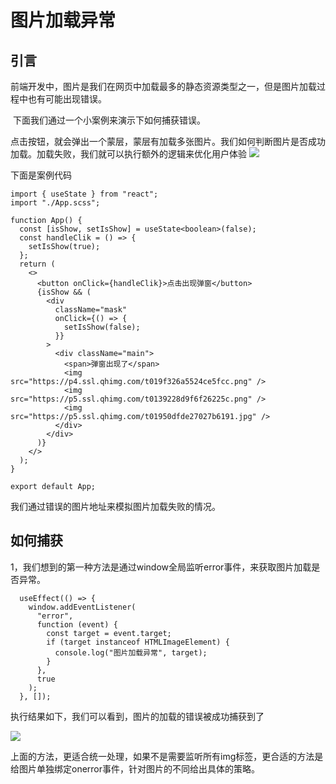 # 图片加载异常

## 引言

​        前端开发中，图片是我们在网页中加载最多的静态资源类型之一，但是图片加载过程中也有可能出现错误。

​        下面我们通过一个小案例来演示下如何捕获错误。

​        点击按钮，就会弹出一个蒙层，蒙层有加载多张图片。我们如何判断图片是否成功加载。加载失败，我们就可以执行额外的逻辑来优化用户体验    ![](https://p1.ssl.qhimg.com/t01cdba86315c89914d.jpg)

下面是案例代码

```react
import { useState } from "react";
import "./App.scss";

function App() {
  const [isShow, setIsShow] = useState<boolean>(false);
  const handleClik = () => {
    setIsShow(true);
  };
  return (
    <>
      <button onClick={handleClik}>点击出现弹窗</button>
      {isShow && (
        <div
          className="mask"
          onClick={() => {
            setIsShow(false);
          }}
        >
          <div className="main">
            <span>弹窗出现了</span>
            <img src="https://p4.ssl.qhimg.com/t019f326a5524ce5fcc.png" />
            <img src="https://p5.ssl.qhimg.com/t0139228d9f6f26225c.png" />
            <img src="https://p5.ssl.qhimg.com/t01950dfde27027b6191.jpg" />
          </div>
        </div>
      )}
    </>
  );
}

export default App;

```

我们通过错误的图片地址来模拟图片加载失败的情况。

## 如何捕获

1，我们想到的第一种方法是通过window全局监听error事件，来获取图片加载是否异常。

```react
  useEffect(() => {
    window.addEventListener(
      "error",
      function (event) {
        const target = event.target;
        if (target instanceof HTMLImageElement) {
          console.log("图片加载异常", target);
        }
      },
      true
    );
  }, []);
```

执行结果如下，我们可以看到，图片的加载的错误被成功捕获到了

![](https://p5.ssl.qhimg.com/t018c0a44f9ff0bfdc0.jpg)

上面的方法，更适合统一处理，如果不是需要监听所有img标签，更合适的方法是给图片单独绑定onerror事件，针对图片的不同给出具体的策略。